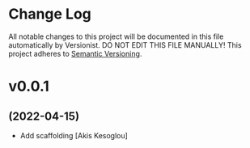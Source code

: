 # Change Log

All notable changes to this project will be documented in this file
automatically by Versionist. DO NOT EDIT THIS FILE MANUALLY!
This project adheres to [Semantic Versioning](http://semver.org/).

# v0.0.1
## (2022-04-15)

* Add scaffolding [Akis Kesoglou]
